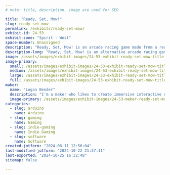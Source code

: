 ```yaml
---
# note: title, description, image are used for SEO

title: "Ready, Set, Mow!"
slug: ready-set-mow
permalink: /exhibits/ready-set-mow/
exhibit-id: 24-53
exhibit-zone: "Spirit - West"
space-number: Unassigned
description: "Ready, Set, Mow! is an arcade racing game made from a real-life zero-radius riding lawn mower"
description-long: "Ready, Set, Mow! is an alternative arcade racing game where the controller is a zero-radius riding lawn mower. You use the lawn mower to control your vehicle in the game as you race to see who can mow the fastest in your neighborhood."
image: /assets/images/exhibit-images/24-53-exhibit-ready-set-mow-title-logo-large.jpg
image-primary: 
  small: /assets/images/exhibit-images/24-53-exhibit-ready-set-mow-title-logo-small.jpg
  medium: /assets/images/exhibit-images/24-53-exhibit-ready-set-mow-title-logo-medium.jpg
  large: /assets/images/exhibit-images/24-53-exhibit-ready-set-mow-title-logo-large.jpg
  full: /assets/images/exhibit-images/24-53-exhibit-ready-set-mow-title-logo-full.jpg
maker: 
  name: "Logan Bender"
  description: "I'm a maker who likes to create immersive interactive experiences with wacky tech! I'm new to the maker faire this year, but I'm excited to share with you all what I've been working on for a while in the hopes that it might inspire you to make something too!"
  image-primary: /assets/images/exhibit-images/24-53-maker-ready-set-mow-giveandtake-icon-medium.png
categories: 
  - slug: arduino
    name: Arduino
  - slug: gaming
    name: Gaming
  - slug: indie-gaming
    name: Indie Gaming
  - slug: software
    name: Software
created-jotform: "2024-08-11 12:56:04"
last-modified-jotform: "2024-10-22 21:57:11"
last-exported: "2024-10-25 16:32:48"
sitemap: false

---
```

